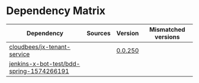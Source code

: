 # Dependency Matrix

Dependency | Sources | Version | Mismatched versions
---------- | ------- | ------- | -------------------
[cloudbees/jx-tenant-service](https://github.com/cloudbees/jx-tenant-service) |  | [0.0.250](https://github.com/cloudbees/jx-tenant-service/releases/tag/v0.0.250) | 
[jenkins-x-bot-test/bdd-spring-1574266191](https://github.com/jenkins-x-bot-test/bdd-spring-1574266191.git) |  | []() | 
